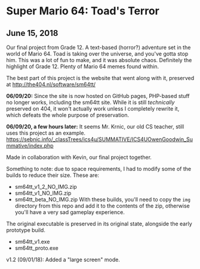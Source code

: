 # Super Mario 64: Toad's Terror

## June 15, 2018

Our final project from Grade 12. A text-based (horror?) adventure set in the world of Mario 64. Toad is taking over the universe, and you've gotta stop him.
This was a lot of fun to make, and it was absolute chaos. Definitely the highlight of Grade 12. Plenty of Mario 64 memes found within.

The best part of this project is the website that went along with it, preserved at http://the404.nl/software/sm64tt/

**06/09/20:** Since the site is now hosted on GitHub pages, PHP-based stuff no longer works, including the sm64tt site. While it is still *technically* preserved on 404, it won't actually work unless I completely rewrite it, which defeats the whole purpose of preservation.

**06/09/20, a few hours later:** It seems Mr. Krnic, our old CS teacher, still uses this project as an example. https://sebnic.info/_classTrees/ics4u/SUMMATIVE/ICS4UOwenGoodwin_Summative/index.php


Made in collaboration with Kevin, our final project together.


Something to note: due to space requirements, I had to modify some of the builds to reduce their size.
These are:
- sm64tt_v1_2_NO_IMG.zip
- sm64tt_v1_NO_IMG.zip
- sm64tt_beta_NO_IMG.zip
With these builds, you'll need to copy the `img` directory from this repo and add it to the contents of the zip, otherwise you'll have a very sad gameplay experience.

The original executable is preserved in its original state, alongside the early prototype build.
- sm64tt_v1.exe
- sm64tt_proto.exe


v1.2 (09/01/18): Added a "large screen" mode.
